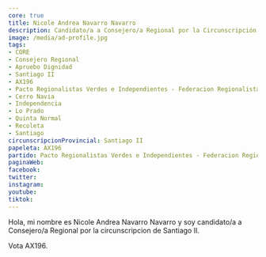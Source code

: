 ```yaml
---
core: true
title: Nicole Andrea Navarro Navarro
description: Candidato/a a Consejero/a Regional por la Circunscripción de Santiago II
image: /media/ad-profile.jpg
tags:
- CORE
- Consejero Regional
- Apruebo Dignidad
- Santiago II
- AX196
- Pacto Regionalistas Verdes e Independientes - Federacion Regionalista Verde Social - Independientes
- Cerro Navia
- Independencia
- Lo Prado
- Quinta Normal
- Recoleta
- Santiago
circunscripcionProvincial: Santiago II
papeleta: AX196
partido: Pacto Regionalistas Verdes e Independientes - Federacion Regionalista Verde Social - Independientes
paginaWeb:
facebook:
twitter:
instagram:
youtube:
tiktok:
---
```

Hola, mi nombre es Nicole Andrea Navarro Navarro y soy candidato/a a Consejero/a Regional por la circunscripcion de Santiago II.

Vota AX196.